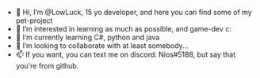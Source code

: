 - 👋 Hi, I’m @LowLuck, 15 yo developer, and here you can find some of my pet-project
- 👀 I’m interested in learning as much as possible, and game-dev c:
- 🌱 I’m currently learning C#, python and java
- 💞️ I’m looking to collaborate with at least somebody...
- 📫 If you want, you can text me on discord: Nios#5188, but say that you're from github.

<!---
LowLuck/LowLuck is a ✨ special ✨ repository because its `README.md` (this file) appears on your GitHub profile.
You can click the Preview link to take a look at your changes.
--->
